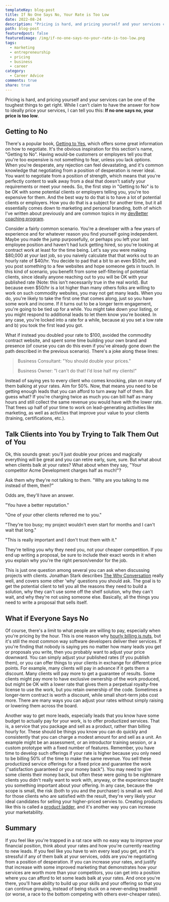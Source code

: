 ```yaml
---
templateKey: blog-post
title: If No One Says No, Your Rate is Too Low
date: 2022-08-24
description: "Pricing is hard, and pricing yourself and your services can be one of the toughest things to get right. While I can't claim to have the answer for how to ideally price your services, I can tell you this: If no one says no, your price is too low."
path: blog-post
featuredpost: false
featuredimage: /img/if-no-one-says-no-your-rate-is-too-low.png
tags:
  - marketing
  - entrepreneurship
  - pricing
  - business
  - career
category:
  - Career Advice
comments: true
share: true
---
```


Pricing is hard, and pricing yourself and your services can be one of the toughest things to get right. While I can't claim to have the answer for how to ideally price your services, I can tell you this: **If no one says no, your price is too low**.

## Getting to No

There's a popular book, [Getting to Yes](https://amzn.to/3PIow5z), which offers some great information on how to negotiate. It's the obvious inspiration for this section's name, "Getting to No". Having would-be customers or employers tell you that you're too expensive is not something to fear, unless you lack *options*. When you're desperate, any rejection can feel devastating, and it's common knowledge that negotiating from a position of desperation is never ideal. You want to negotiate from a position of strength, which means that you're perfectly content to walk away from a deal that doesn't satisfy your requirements or meet your needs. So, the first step in "Getting to No" is to be OK with some potential clients or employers telling you, you're too expensive for them. And the best way to do that is to have a lot of potential clients or employers. How you do that is a subject for another time, but it all essentially comes down to marketing and personal branding, both of which I've written about previously and are common topics in my [devBetter coaching program](https://devbetter.com/).

Consider a fairly common scenario. You're a developer with a few years of experience and for whatever reason you find yourself going independent. Maybe you made the jump purposefully, or perhaps you left your last employee position and haven't had luck getting hired, so you're looking at contract work at least for the time being. Let's say you were making $80,000 at your last job, so you naively calculate that that works out to an hourly rate of $40/hr. You decide to pad that a bit to an even $50/hr, and you post something to a few websites and hope someone gets in touch. In this kind of scenario, you benefit from some self-filtering of potential clients, since ideally anyone reaching out to you will be OK with your published rate (Note: this isn't necessarily true in the real world). But because even $50/hr is a lot higher than many others folks are willing to work on such commodity websites, you may not get many leads. When you do, you're likely to take the first one that comes along, just so you have some work and income. If it turns out to be a longer term engagement, you're going to be tied up for a while. You might take down your listing, or you might respond to additional leads to let them know you're booked. In any case, you're locked into a rate for a while, because a) you set a low rate and b) you took the first lead you got.

What if instead you doubled your rate to $100, avoided the commodity contract website, and spent some time building your own brand and presence (of course you can do this even if you've already gone down the path described in the previous scenario). There's a joke along these lines:

> Business Consultant: "You should double your prices."
>
> Business Owner: "I can't do that! I'd lose half my clients!"

Instead of saying yes to every client who comes knocking, plan on many of them balking at your rates. Aim for 50%. Now, that means you need to be getting enough leads that you can afford to turn away half of them. But guess what? If you're charging twice as much you can bill half as many hours and still collect the same revenue you would have with the lower rate. That frees up half of your time to work on lead-generating activities like marketing, as well as activities that improve your value to your clients (training, certifications, etc.).

## Talk Clients into You by Trying to Talk Them Out of You

Ok, this sounds great: you'll just double your prices and magically everything will be great and you can retire early, sure, sure. But what about when clients balk at your rates? What about when they say, "Your competitor Acme Development charges half as much!"?

Ask them why they're not talking to them. "Why are you talking to me instead of them, then?"

Odds are, they'll have an answer.

"You have a better reputation."

"One of your other clients referred me to you."

"They're too busy; my project wouldn't even start for months and I can't wait that long."

"This is really important and I don't trust them with it."

They're telling you why they need you, not your cheaper competition. If you end up writing a proposal, be sure to include their exact words in it when you explain why you're the right person/vendor for the job.

This is just one question among several you can ask when discussing projects with clients. Jonathan Stark describes [The Why Conversation](https://jonathanstark.com/daily/20160810-the-why-conversation) really well, and covers some other 'why' questions you should ask. The goal is to get the potential client to tell you all the reasons they need to build a solution, why they can't use some off the shelf solution, why they can't wait, and why they're not using someone else. Basically, all the things you need to write a proposal that sells itself.

## What if Everyone Says No

Of course, there's a limit to what people are willing to pay, especially when you're pricing by the hour. This is one reason why [hourly billing is nuts](https://jonathanstark.com/hbin), but it's still the most common way software developers deliver their services. If you're finding that nobody is saying yes no matter how many leads you get or proposals you write, then you probably want to adjust your price downward. You can simply adjust your published rates (if you publish them), or you can offer things to your clients in exchange for different price points. For example, many clients will pay in advance if it gets them a discount. Many clients will pay more to get a guarantee of results. Some clients might pay more to have exclusive ownership of the work produced, but might be OK with a lower rate that gives them a perpetual royalty-free license to use the work, but you retain ownership of the code. Sometimes a longer-term contract is worth a discount, while small short-term jobs cost more. There are many ways you can adjust your rates without simply raising or lowering them across the board.

Another way to get more leads, especially leads that you know have some budget to actually pay for your work, is to offer productized services. That is, a service that you package and sell as a product, rather than billing hourly for. These should be things you know you can do quickly and consistently that you can charge a modest amount for and sell as a unit. An example might be an assessment, or an introductor training session, or a custom prototype with a fixed number of features. Remember, you have time to develop such offerings if your rate is higher because you only need to be billing 50% of the time to make the same revenue. You sell these productized service offerings for a fixed price and guarantee the work ("satisfaction guaranteed or your money back"). You may need to give some clients their money back, but often these were going to be nightmare clients you didn't really want to work with, anyway, or the experience taught you something important about your offering. In any case, because the scope is small, the risk (both to you and the purchaser) is small as well. And for those clients who are satisfied with the result, they're very likely your ideal candidates for selling your higher-priced servies to. Creating products like this is called a [product ladder](https://medium.com/solopreneur-handbook/how-a-product-ladder-makes-it-easier-for-customers-to-buy-and-keeps-them-coming-back-for-more-5e1725377c9d), and it's another way you can increase your marketability.

## Summary

If you feel like you're trapped in a rat race with no easy way to improve your financial position, think about your rates and how you're currently reacting to new leads. If you feel like you have to win every lead you get, and it's stressful if any of them balk at your services, odds are you're negotiating from a position of desperation. If you can increase your rates, and justify that increase with some improved marketing that demonstrates how your services are worth more than your competitors, you can get into a position where you can afford to let some leads balk at your rates. And once you're there, you'll have ability to build up your skills and your offering so that you can continue growing, instead of being stuck on a never-ending treadmill (or worse, a race to the bottom competing with others ever-cheaper rates).
